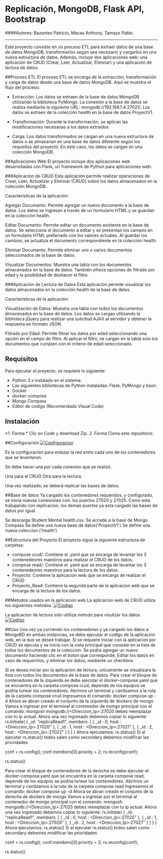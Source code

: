 # Replicación, MongoDB, Flask API, Bootstrap

####Autores: Bazantes Patricio, Macas Anthony, Tamayo Pablo.

------------

Este proyecto consiste en un proceso ETL para extraer datos de una base de datos MongoDB, transformarlos según sea necesario y cargarlos en una nueva estructura de datos. Además, incluye dos aplicaciones web: una aplicación de CRUD (Crear, Leer, Actualizar, Eliminar) y una aplicación de lectura de datos.

##Proceso ETL
El proceso ETL se encarga de la extracción, transformación y carga de datos desde una base de datos MongoDB. Aquí se muestra el flujo del proceso:

- Extracción: Los datos se extraen de la base de datos MongoDB utilizando la biblioteca PyMongo. La conexión a la base de datos se realiza mediante la siguiente URL: mongodb://192.168.1.4:27021/. Los datos se extraen de la colección health en la base de datos ProyectV1.

- Transformación: Durante la transformación, se aplican las modificaciones necesarias a los datos extraídos.

- Carga: Los datos transformados se cargan en una nueva estructura de datos o se almacenan en una base de datos diferente según los requisitos del proyecto. En este caso, los datos se cargan en una colección MongoDB.

##Aplicaciones Web
El proyecto incluye dos aplicaciones web desarrolladas con Flask, un framework de Python para aplicaciones web:

###Aplicación de CRUD
Esta aplicación permite realizar operaciones de Crear, Leer, Actualizar y Eliminar (CRUD) sobre los datos almacenados en la colección MongoDB.

Características de la aplicación:

Agregar Documento: Permite agregar un nuevo documento a la base de datos. Los datos se ingresan a través de un formulario HTML y se guardan en la colección health.

Editar Documento: Permite editar un documento existente en la base de datos. Se selecciona el documento a editar y se presentan los campos en un formulario HTML prellenado con los valores actuales. Al guardar los cambios, se actualiza el documento correspondiente en la colección health.

Eliminar Documento: Permite eliminar uno o varios documentos seleccionados de la base de datos.

Visualizar Documentos: Muestra una tabla con los documentos almacenados en la base de datos. También ofrece opciones de filtrado por edad y la posibilidad de deshacer el filtro.

###Aplicación de Lectura de Datos
Esta aplicación permite visualizar los datos almacenados en la colección health de la base de datos.

Características de la aplicación:

Visualización de Datos: Muestra una tabla con todos los documentos almacenados en la base de datos. Los datos se cargan utilizando la biblioteca jQuery para realizar una solicitud AJAX al servidor y obtener la respuesta en formato JSON.

Filtrado por Edad: Permite filtrar los datos por edad seleccionando una opción en el campo de filtro. Al aplicar el filtro, se cargan en la tabla solo los documentos que cumplen con el criterio de edad seleccionado.

## Requisitos
Para ejecutar el proyecto, se requiere lo siguiente:

- Python 3.x instalado en el sistema.
- Las siguientes bibliotecas de Python instaladas: Flask, PyMongo y bson.
- Docker
- docker-compose
- Mongo Compass
- Editor de codigo (Recomendado Visual Code)

## Instalación
*1. Forma * Clic en Code y download Zip.
*2. Forma* Clona este repositorio:
   

##Configuración
[![Configuracion](https://blogger.googleusercontent.com/img/b/R29vZ2xl/AVvXsEie0j_TBXANSRNFiHkHF4fzdfAs9uDx3DZH5EdWjTB9b7BE_s7kypiIdQN51yUKdAQAluufQp2WShmOdKikRYnaq7h6ILErsm3MXdTmAKIOnmDVhekd7j050cwcPhxpzCEY6oleXA7rDLy-1LwTEgYC8uJYzfAHIlxDBahIkTB7KoMiswXrQKUaEhYOS8aR/s320/33.JPG "Configuracion")](https://blogger.googleusercontent.com/img/b/R29vZ2xl/AVvXsEie0j_TBXANSRNFiHkHF4fzdfAs9uDx3DZH5EdWjTB9b7BE_s7kypiIdQN51yUKdAQAluufQp2WShmOdKikRYnaq7h6ILErsm3MXdTmAKIOnmDVhekd7j050cwcPhxpzCEY6oleXA7rDLy-1LwTEgYC8uJYzfAHIlxDBahIkTB7KoMiswXrQKUaEhYOS8aR/s320/33.JPG "Configuracion")

Es la configuración para enlazar la red entre cada uno de los contenedores que se levantaron.

Se debe hacer una por cada conexión que se realizó.

Una para el CRUD
Otra para la lectura.

Una vez realizado, se deberá replicar las bases de datos.


##Base de datos
Ya cargado los contenedores requeridos, y configurado, se inicia nuevas conexiones con: los puertos 27020 y 27025. Como esta trabajando con replicacion, los demas puertos ya esta cargado las bases de datos por igual.

Se descarga Student Mental health.csv.
Se accede a la base de  Mongo Compass
Se define una nueva base de datos('ProyectV1')
Se define una nueva coleccion ('health')

##Estructura del Proyecto
El proyecto sigue la siguiente estructura de carpetas:

- compose crud/: Contiene el .yaml que se encarga de levantar los 3 contenedeores maestros para realizar el CRUD de los datos..
- compose read/: Contiene el .yaml que se encarga de levantar los 3 contenedeores maestros para la lectura de los datos.
- Proyecto: Contiene la aplicacion web que se encarga de realizar el CRUD
- Proyecto_Read: Contiene la segunda parte de la aplicacion web que se encarga de la lectura de los datos.

##Metodos usados en la aplicacion web
La aplicacion web de CRUD utiliza los siguientes metodos.
[![Codigo](https://blogger.googleusercontent.com/img/b/R29vZ2xl/AVvXsEj7R9ixEh23pLMNZ3hprunGqsxQkC_3czZpn9wx8KqNPCCTInDASQmiIc4I8UHqhPt8DcXWStT9QFa_RfB4ffZ6aAtbFVPFqWIsMKxC2NhSIgApb_UcciytXgcK8rQnMj2vntv07O4383WGiXuaAqLWkcRGyLPL8uRViAFSC4NXCmeAV6JmwyjLQNH6c5eK/s320/21.JPG "Codigo")](https://blogger.googleusercontent.com/img/b/R29vZ2xl/AVvXsEj7R9ixEh23pLMNZ3hprunGqsxQkC_3czZpn9wx8KqNPCCTInDASQmiIc4I8UHqhPt8DcXWStT9QFa_RfB4ffZ6aAtbFVPFqWIsMKxC2NhSIgApb_UcciytXgcK8rQnMj2vntv07O4383WGiXuaAqLWkcRGyLPL8uRViAFSC4NXCmeAV6JmwyjLQNH6c5eK/s320/21.JPG "Codigo")

La aplicacion de lectura solo ultiliza metodo para visulizar los datos
[![Codigo](https://blogger.googleusercontent.com/img/b/R29vZ2xl/AVvXsEgIT9uI8SKU_-DcBK3uevOUS_49N1Dadqo1VbjbiFht7FGYHZHduzF8tkN4Z75rsBFMDUJ6kQVmpwodMgyzxTKosrGTfc6Hvfak3iMH5_GRqu-G6lHl5z5H0qtQBuJd5MOxoparHbLkRF9UKofZ0wq59Mk4-UOs1IDc3Ibcx9dsWXCh7FXNHnIfKmzmy3oC/s320/22.JPG "Codigo")](https://blogger.googleusercontent.com/img/b/R29vZ2xl/AVvXsEgIT9uI8SKU_-DcBK3uevOUS_49N1Dadqo1VbjbiFht7FGYHZHduzF8tkN4Z75rsBFMDUJ6kQVmpwodMgyzxTKosrGTfc6Hvfak3iMH5_GRqu-G6lHl5z5H0qtQBuJd5MOxoparHbLkRF9UKofZ0wq59Mk4-UOs1IDc3Ibcx9dsWXCh7FXNHnIfKmzmy3oC/s320/22.JPG "Codigo")


##Uso
Una vez ya corriendo los contenedores y ya cargado los datos a MongoBD en ambas instancias, se debe ejecutar el codigo de la aplicacion web, en la que se desee trabajar.
Si se requiere iniciar con la aplicacion por CRUD se ejecuta y se inicia con la vista principal que consiste en la lista de todos los documentos de la coleccion. Se podra agregar un nuevo documento haciendo clic en el boton que corresponde, Editar los datos en caso de requerirlos, y eliminar los datos, mediente un checkbox.

Si se desea iniciar por la aplicacion de lectura, unicamente se visualizara la lista con todos los documentos de la base de datos.
Para crear el bloque de contenedores de la izquierda se debe ejecutar el docker-compose.yaml que se encuentra 
en la carpeta compose crud, depende de los equipos se podria tunear los contenedores.
Abrimos un terminal y cambiamos a la ruta de la carpeta compose crud
Ingresamos el comando: docker compose up -d 
Ahora se abran creado el conjunto de la izquierda de dockers de mongo
Vamos a ingresar por el terminal al contenedor de mongo principal con el comando:
mongosh mongodb://<Direccion_Ip>:27020
debes reemplazar con tu ip actual.
Ahora una vez ingresado debemos copiar lo siguiente:
rs.initiate(
  {
    _id: "replicaRead1",
    members: [
      { _id : 0, host : <Direccion_Ip>:27020" },
      { _id : 1, host : <Direccion_Ip>:27021" },
      { _id : 2, host : <Direccion_Ip>:27022" }
    ]
  }
)
Ahora ejecutamos: rs.status()
Si al ejecutar rs.status() todos salen como secondary debemos modificar las prioridades

conf = rs.config();
conf.members[0].priority = 2;
rs.reconfig(conf);

rs.status()

Para crear el bloque de contenedores de la derecha se debe ejecutar el docker-compose.yaml que se encuentra 
en la carpeta compose read, depende de los equipos se podria tunear los contenedores.
Abrimos un terminal y cambiamos a la ruta de la carpeta compose read
Ingresamos el comando: docker compose up -d 
Ahora se abran creado el conjunto de la derecha de dockers de mongo
Vamos a ingresar por el terminal al contenedor de mongo principal con el comando:
mongosh mongodb://<Direccion_Ip>:27025
debes reemplazar con tu ip actual.
Ahora una vez ingresado debemos copiar lo siguiente:
rs.initiate(
  {
    _id: "replicaRead1",
    members: [
      { _id : 0, host : <Direccion_Ip>:27025" },
      { _id : 1, host : <Direccion_Ip>:27026" },
      { _id : 2, host : <Direccion_Ip>:27027" }
    ]
  }
)
Ahora ejecutamos: rs.status()
Si al ejecutar rs.status() todos salen como secondary debemos modificar las prioridades

conf = rs.config();
conf.members[0].priority = 2;
rs.reconfig(conf);

rs.status()



